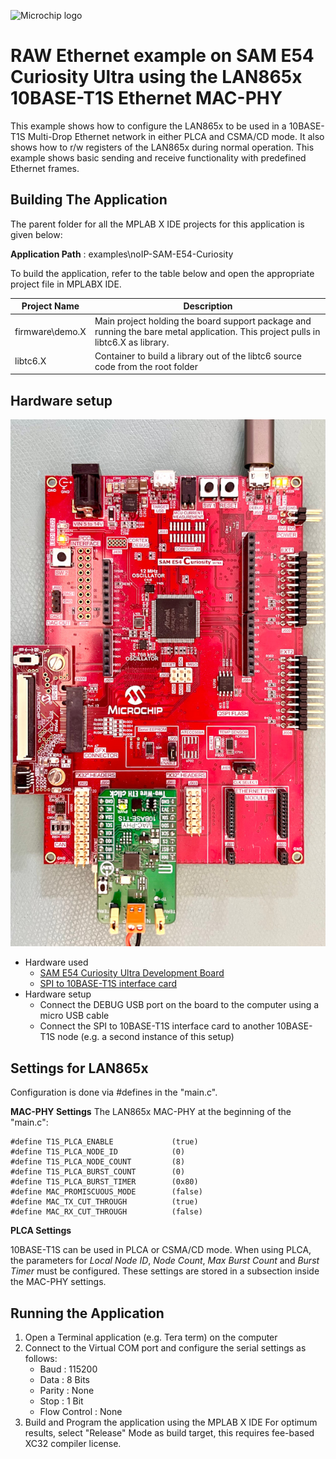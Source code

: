 ![Microchip logo](https://raw.githubusercontent.com/wiki/Microchip-MPLAB-Harmony/Microchip-MPLAB-Harmony.github.io/images/microchip_logo.png)

# RAW Ethernet example on SAM E54 Curiosity Ultra using the LAN865x 10BASE-T1S Ethernet MAC-PHY

This example shows how to configure the LAN865x to be used in a 10BASE-T1S Multi-Drop
Ethernet network in either PLCA and CSMA/CD mode. It also shows how to r/w registers
of the LAN865x during normal operation.
This example shows basic sending and receive functionality with predefined Ethernet frames.

## Building The Application
The parent folder for all the MPLAB X IDE projects for this application is given below:

**Application Path** : examples\noIP-SAM-E54-Curiosity

To build the application, refer to the table below and open the appropriate project file
in MPLABX IDE.

| Project Name              | Description                                               |
| ---                       | ---                                                       |
| firmware\demo.X | Main project holding the board support package and running the bare metal application. This project pulls in libtc6.X as library.  |
| libtc6.X  | Container to build a library out of the libtc6 source code from the root folder  |

## Hardware setup

![Setup](images/setup.jpg)

* Hardware used
    * [SAM E54 Curiosity Ultra Development Board](https://www.microchip.com/en-us/development-tool/DM320210)
    * [SPI to 10BASE-T1S interface card](https://www.mikroe.com/two-wire-eth-click)
* Hardware setup
    * Connect the DEBUG USB port on the board to the computer using a micro USB cable
    * Connect the SPI to 10BASE-T1S interface card to another 10BASE-T1S node (e.g. a second instance of this setup)

## Settings for LAN865x

Configuration is done via #defines in the "main.c".

**MAC-PHY Settings**
The LAN865x MAC-PHY at the beginning of the "main.c":

    #define T1S_PLCA_ENABLE             (true)
    #define T1S_PLCA_NODE_ID            (0)
    #define T1S_PLCA_NODE_COUNT         (8)
    #define T1S_PLCA_BURST_COUNT        (0)
    #define T1S_PLCA_BURST_TIMER        (0x80)
    #define MAC_PROMISCUOUS_MODE        (false)
    #define MAC_TX_CUT_THROUGH          (true)
    #define MAC_RX_CUT_THROUGH          (false)

**PLCA Settings**

10BASE-T1S can be used in PLCA or CSMA/CD mode.
When using PLCA, the parameters for _Local Node ID_, _Node Count_,
_Max Burst Count_ and _Burst Timer_ must be configured.
These settings are stored in a subsection inside the MAC-PHY settings.

## Running the Application

1. Open a Terminal application (e.g. Tera term) on the computer
2. Connect to the Virtual COM port and configure the serial settings as follows:
    * Baud : 115200
    * Data : 8 Bits
    * Parity : None
    * Stop : 1 Bit
    * Flow Control : None
3. Build and Program the application using the MPLAB X IDE
    For optimum results, select "Release" Mode as build target, this requires fee-based XC32 compiler license.
